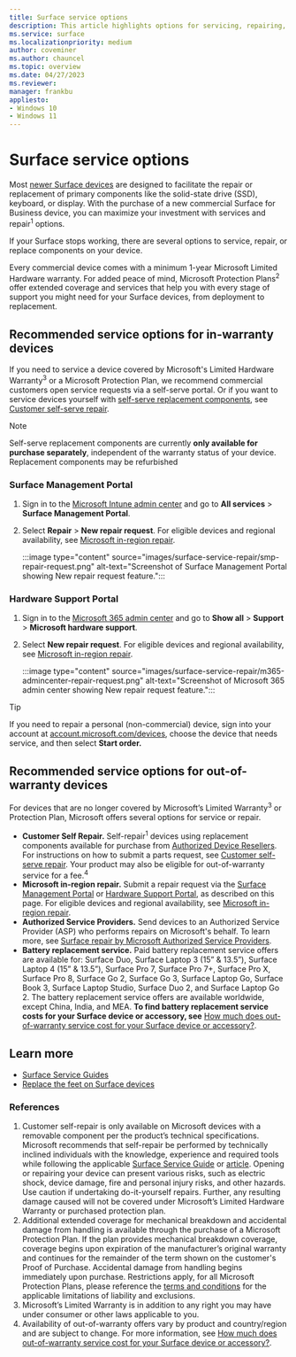 ```yaml
---
title: Surface service options
description: This article highlights options for servicing, repairing, or replacing Surface devices
ms.service: surface
ms.localizationpriority: medium
author: coveminer
ms.author: chauncel
ms.topic: overview
ms.date: 04/27/2023
ms.reviewer: 
manager: frankbu
appliesto:
- Windows 10
- Windows 11
---
```


# Surface service options

Most [newer Surface devices](surface-service-and-repair.md) are designed to facilitate the repair or replacement of primary components like the solid-state drive (SSD), keyboard, or display. With the purchase of a new commercial Surface for Business device, you can maximize your investment with services and repair<sup>1</sup> options.

If your Surface stops working, there are several options to service, repair, or replace components on your device.

Every commercial device comes with a minimum 1-year Microsoft Limited Hardware warranty. For added peace of mind, Microsoft Protection Plans<sup>2</sup> offer extended coverage and services that help you with every stage of support you might need for your Surface devices, from deployment to replacement.

## Recommended service options for in-warranty devices

If you need to service a device covered by Microsoft's Limited Hardware Warranty<sup>3</sup> or a Microsoft Protection Plan, we recommend commercial customers open service requests via a self-serve portal. Or if you want to service devices yourself with [self-serve replacement components](surface-service-and-repair.md), see [Customer self-serve repair](surface-customer-self-repair-surface.md).

> [!NOTE]
> Self-serve replacement components are currently **only available for purchase separately**, independent of the warranty status of your device. Replacement components may be refurbished

### Surface Management Portal

1. Sign in to the [Microsoft Intune admin center](https://go.microsoft.com/fwlink/?linkid=2109431) and go to **All services** > **Surface Management Portal**.
2. Select **Repair** > **New repair request**. For eligible devices and regional availability, see [Microsoft in-region repair](microsoft-in-region-same-unit-repair.md).

    :::image type="content" source="images/surface-service-repair/smp-repair-request.png" alt-text="Screenshot of Surface Management Portal showing New repair request feature.":::

### Hardware Support Portal

1. Sign in to the [Microsoft 365 admin center](https://admin.microsoft.com/AdminPortal) and go to **Show all** > **Support** > **Microsoft hardware support**.
2. Select **New repair request**. For eligible devices and regional availability, see [Microsoft in-region repair](microsoft-in-region-same-unit-repair.md).

    :::image type="content" source="images/surface-service-repair/m365-admincenter-repair-request.png" alt-text="Screenshot of Microsoft 365 admin center showing New repair request feature.":::

> [!TIP]
> If you need to repair a personal (non-commercial) device, sign into your account at [account.microsoft.com/devices](https://account.microsoft.com/devices), choose the device that needs service, and then select **Start order.**

## Recommended service options for out-of-warranty devices

For devices that are no longer covered by Microsoft’s Limited Warranty<sup>3</sup>  or Protection Plan, Microsoft offers several options for service or repair.

- **Customer Self Repair.** Self-repair<sup>1</sup> devices using replacement components available for purchase from [Authorized Device Resellers](https://www.microsoft.com/surface/business/where-to-buy-microsoft-surface#DEVICESRESELLERS). For instructions on how to submit a parts request, see [Customer self-serve repair](surface-customer-self-repair-surface.md). Your product may also be eligible for out-of-warranty service for a fee.<sup>4</sup>
- **Microsoft in-region repair.** Submit a repair request via the [Surface Management Portal](#surface-management-portal) or [Hardware Support Portal](#hardware-support-portal), as described on this page. For eligible devices and regional availability, see [Microsoft in-region repair](microsoft-in-region-same-unit-repair.md).
- **Authorized Service Providers.** Send devices to an Authorized Service Provider (ASP) who performs repairs on Microsoft's behalf. To learn more, see [Surface repair by Microsoft Authorized Service Providers](authorized-service-providers.md).
- **Battery replacement service.** Paid battery replacement service offers are available for: Surface Duo, Surface Laptop 3 (15” & 13.5”), Surface Laptop 4 (15” & 13.5”), Surface Pro 7, Surface Pro 7+, Surface Pro X, Surface Pro 8, Surface Go 2, Surface Go 3, Surface Laptop Go, Surface Book 3, Surface Laptop Studio, Surface Duo 2, and Surface Laptop Go 2. The battery replacement service offers are available worldwide, except China, India, and MEA. **To find battery replacement service costs for your Surface device or accessory, see** [How much does out-of-warranty service cost for your Surface device or accessory?](https://support.microsoft.com/topic/how-much-does-out-of-warranty-service-cost-for-your-surface-device-or-accessory-4c77ac8a-e8c3-d0e4-7e8a-a29f768d43ff). 

## Learn more

- [Surface Service Guides](https://www.microsoft.com/download/100440)
- [Replace the feet on Surface devices](https://support.microsoft.com/surface/replace-the-feet-on-surface-devices-791bcf1d-db4a-4807-816e-06d30072383d)

### References

1. Customer self-repair is only available on Microsoft devices with a removable component per the product’s technical specifications. Microsoft recommends that self-repair be performed by technically inclined individuals with the knowledge, experience and required tools while following the applicable [Surface Service Guide](https://www.microsoft.com/download/100440)  or [article](https://support.microsoft.com/surface/replace-the-feet-on-surface-devices-791bcf1d-db4a-4807-816e-06d30072383d). Opening or repairing your device can present various risks, such as electric shock, device damage, fire and personal injury risks, and other hazards. Use caution if undertaking do-it-yourself repairs. Further, any resulting damage caused will not be covered under Microsoft’s Limited Hardware Warranty or purchased protection plan.
2. Additional extended coverage for mechanical breakdown and accidental damage from handling is available through the purchase of a Microsoft Protection Plan. If the plan provides mechanical breakdown coverage,  coverage begins upon expiration of the manufacturer’s original warranty and continues for the remainder of the term shown on the customer's Proof of Purchase. Accidental damage from handling begins immediately upon purchase. Restrictions apply, for all Microsoft Protection Plans, please reference the [terms and conditions](https://support.microsoft.com/topic/warranty-and-protection-plan-terms-conditions-eedf7a23-84a7-1a47-480b-0e10503eedf5) for the applicable limitations of liability and exclusions.
3. Microsoft’s Limited Warranty is in addition to any right you may have under consumer or other laws applicable to you.
4. Availability of out-of-warranty offers vary by product and country/region and are subject to change.  For more information, see [How much does out-of-warranty service cost for your Surface device or accessory?](https://support.microsoft.com/en-us/topic/how-much-does-out-of-warranty-service-cost-for-your-surface-device-or-accessory-4c77ac8a-e8c3-d0e4-7e8a-a29f768d43ff).
